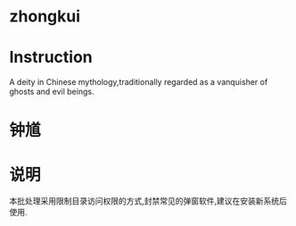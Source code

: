 # zhongkui
# Instruction
A deity in Chinese mythology,traditionally regarded as a vanquisher of ghosts and evil beings.
# 钟馗
# 说明
本批处理采用限制目录访问权限的方式,封禁常见的弹窗软件,建议在安装新系统后使用.

